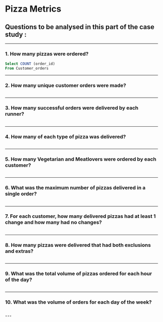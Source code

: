 # Pizza Metrics 
## Questions to be analysed in this part of the case study :

***
### 1. How many pizzas were ordered?

```sql
Select COUNT (order_id)
From Customer_orders
```
***

### 2. How many unique customer orders were made?

``` sql


```
***


### 3. How many successful orders were delivered by each runner?

``` sql


```
***


### 4. How many of each type of pizza was delivered?

``` sql

```
***


### 5. How many Vegetarian and Meatlovers were ordered by each customer?

``` sql


````
***


### 6. What was the maximum number of pizzas delivered in a single order?
``` sql


```
***


### 7. For each customer, how many delivered pizzas had at least 1 change and how many had no changes?
``` sql


```
***


### 8. How many pizzas were delivered that had both exclusions and extras?
``` sql


```
***


### 9. What was the total volume of pizzas ordered for each hour of the day?
``` sql


```
***


### 10. What was the volume of orders for each day of the week?
``` sql

***
